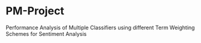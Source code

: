 # PM-Project
Performance Analysis of Multiple Classifiers using different Term Weighting Schemes for Sentiment Analysis
